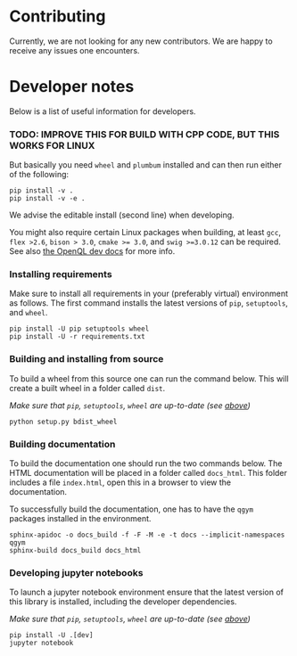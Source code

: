 # Contributing
Currently, we are not looking for any new contributors. We are happy to receive any issues one encounters.

# Developer notes
Below is a list of useful information for developers.

### TODO: IMPROVE THIS FOR BUILD WITH CPP CODE, BUT THIS WORKS FOR LINUX
But basically you need `wheel` and `plumbum` installed and can then run either of the following:
```commandline
pip install -v .
pip install -v -e .
```
We advise the editable install (second line) when developing.

You might also require certain Linux packages when building, at least `gcc`, `flex >2.6`, `bison > 3.0`, `cmake >= 3.0`,
and `swig >=3.0.12` can be required. See also [the OpenQL dev docs](https://openql.readthedocs.io/en/latest/developer/build.html)
for more info.

### Installing requirements
Make sure to install all requirements in your (preferably virtual) environment as follows.
The first command installs the latest versions of `pip`, `setuptools`, and `wheel`.
```commandline
pip install -U pip setuptools wheel
pip install -U -r requirements.txt
```

### Building and installing from source
To build a wheel from this source one can run the command below.
This will create a built wheel in a folder called `dist`.

_Make sure that `pip`, `setuptools`, `wheel` are up-to-date (see [above](#installing-requirements))_
```commandline
python setup.py bdist_wheel
```

### Building documentation
To build the documentation one should run the two commands below.
The HTML documentation will be placed in a folder called `docs_html`. This folder includes a file `index.html`, open this
in a browser to view the documentation.

To successfully build the documentation, one has to have the `qgym` packages installed in the environment.
```commandline
sphinx-apidoc -o docs_build -f -F -M -e -t docs --implicit-namespaces qgym
sphinx-build docs_build docs_html
```

### Developing jupyter notebooks
To launch a jupyter notebook environment ensure that the latest version of this library is installed,
including the developer dependencies.

_Make sure that `pip`, `setuptools`, `wheel` are up-to-date (see [above](#installing-requirements))_
```commandline
pip install -U .[dev]
jupyter notebook
```